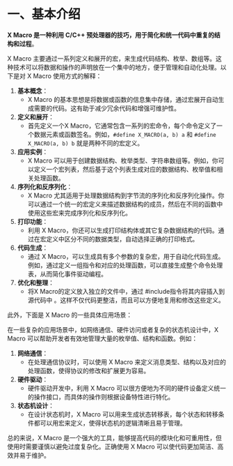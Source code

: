 # 一、基本介绍

**X Macro 是一种利用 C/C++ 预处理器的技巧，用于简化和统一代码中重复的结构和过程**。

X Macro 主要通过一系列定义和展开的宏，来生成代码结构、枚举、数组等。这种技术可以将数据和操作的声明放在一个集中的地方，便于管理和自动化处理。以下是对 X Macro 使用方式的解释：

1. **基本概念**：
   - X Macro 的基本思想是将数据或函数的信息集中存储，通过宏展开自动生成需要的代码。这有助于减少冗余代码和增强可维护性。
2. **定义和展开**：
   - 首先定义一个X Macro，它通常包含一系列的宏命令，每个命令定义了一个数据元素或函数签名。例如，`#define X_MACRO(a, b) a` 和 `#define X_MACRO(a, b) b` 就是两种不同的宏定义。
3. **应用实例**：
   - X Macro 可以用于创建数据结构、枚举类型、字符串数组等。例如，你可以定义一个宏列表，然后基于这个列表生成对应的数据结构、枚举值和相关处理函数。
4. **序列化和反序列化**：
   - X Macro 尤其适用于处理数据结构到字节流的序列化和反序列化操作。你可以通过一个统一的宏定义来描述数据结构的成员，然后在不同的函数中使用这些宏来完成序列化和反序列化。
5. **打印功能**：
   - 利用 X Macro，你还可以生成打印结构体或其它复杂数据结构的代码。通过在宏定义中区分不同的数据类型，自动选择正确的打印格式。
6. **代码生成**：
   - 通过 X Macro，可以生成具有多个参数的复杂宏，用于自动化代码生成。例如，通过定义一组指令和对应的处理函数，可以直接生成整个命令处理表，从而简化事件驱动编程。
7. **优化和整理**：
   - 将X Macro的定义放入独立的文件中，通过 #include指令将其内容插入到源代码中 。这样不仅代码更整洁，而且可以方便地复用和修改这些定义。

此外，下面是 X Macro 的一些具体应用场景：

在一些复杂的应用场景中，如网络通信、硬件访问或者复杂的状态机设计中，X Macro 可以帮助开发者有效地管理大量的枚举值、结构和函数。例如：

1. **网络通信**：
   - 在处理通信协议时，可以使用 X Macro 来定义消息类型、结构以及对应的处理函数，使得协议的修改和扩展更为容易。
2. **硬件驱动**：
   - 硬件驱动开发中，利用 X Macro 可以很方便地为不同的硬件设备定义统一的操作接口，而具体的操作则根据设备特性进行特化。
3. **状态机设计**：
   - 在设计状态机时，X Macro 可以用来生成状态转移表，每个状态和转移条件都可以用宏来定义，使得状态机的逻辑清晰且易于管理。

总的来说，X Macro 是一个强大的工具，能够提高代码的模块化和可重用性，但使用时需要谨慎以避免过度复杂化。正确使用 X Macro 可以使代码更加简洁、高效并易于维护。